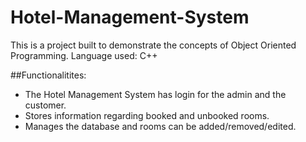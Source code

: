 # Hotel-Management-System

This is a project built to demonstrate the concepts of Object Oriented Programming. Language used: C++

##Functionalitites:
- The Hotel Management System has login for the admin and the customer.
- Stores information regarding booked and unbooked rooms.
- Manages the database and rooms can be added/removed/edited.
